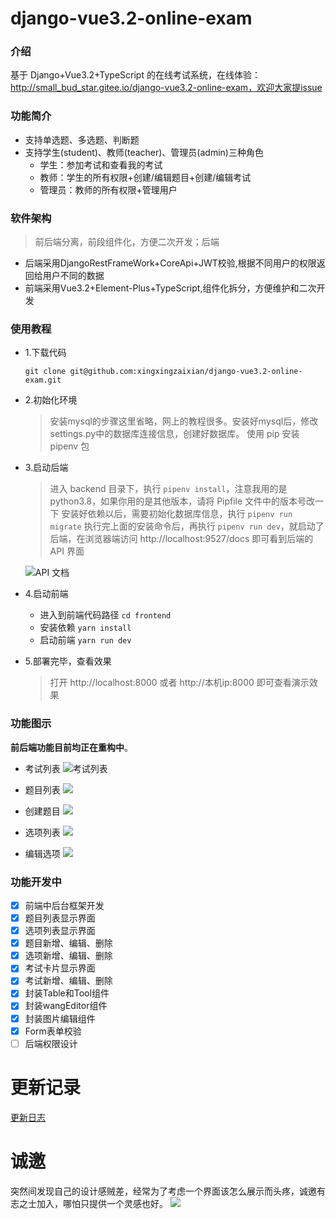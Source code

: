 # django-vue3.2-online-exam

### 介绍
基于 Django+Vue3.2+TypeScript 的在线考试系统，在线体验：http://small_bud_star.gitee.io/django-vue3.2-online-exam，欢迎大家提issue

### 功能简介

+ 支持单选题、多选题、判断题
+ 支持学生(student)、教师(teacher)、管理员(admin)三种角色
  + 学生：参加考试和查看我的考试
  + 教师：学生的所有权限+创建/编辑题目+创建/编辑考试
  + 管理员：教师的所有权限+管理用户

### 软件架构

> 前后端分离，前段组件化，方便二次开发；后端

+ 后端采用DjangoRestFrameWork+CoreApi+JWT校验,根据不同用户的权限返回给用户不同的数据
+ 前端采用Vue3.2+Element-Plus+TypeScript,组件化拆分，方便维护和二次开发

### 使用教程

+ 1.下载代码
  ```shell
  git clone git@github.com:xingxingzaixian/django-vue3.2-online-exam.git
  ```
+ 2.初始化环境
  
  > 安装mysql的步骤这里省略，网上的教程很多。安装好mysql后，修改settings.py中的数据库连接信息，创建好数据库。
  > 使用 pip 安装 pipenv 包
  
+ 3.启动后端
  
  > 进入 backend 目录下，执行 `pipenv install`，注意我用的是 python3.8，如果你用的是其他版本，请将 Pipfile 文件中的版本号改一下
  > 安装好依赖以后，需要初始化数据库信息，执行 `pipenv run migrate`
  > 执行完上面的安装命令后，再执行 `pipenv run dev`，就启动了后端，在浏览器端访问 http://localhost:9527/docs 即可看到后端的 API 界面

  ![API 文档](images/api.jpg)

+ 4.启动前端
  + 进入到前端代码路径 `cd frontend`
  + 安装依赖 `yarn install`
  + 启动前端 `yarn run dev`
+ 5.部署完毕，查看效果
  
  > 打开 http://localhost:8000 或者 http://本机ip:8000 即可查看演示效果

### 功能图示

**前后端功能目前均正在重构中**。
- 考试列表
![考试列表](images/考试列表.png)

- 题目列表
![](images/题目列表.png)

- 创建题目
![](images/创建题目.png)

- 选项列表
![](images/选项列表.png)

- 编辑选项
![](images/编辑选项.png)

### 功能开发中
* [x] 前端中后台框架开发
* [x] 题目列表显示界面
* [x] 选项列表显示界面
* [x] 题目新增、编辑、删除
* [x] 选项新增、编辑、删除
* [x] 考试卡片显示界面
* [x] 考试新增、编辑、删除
* [x] 封装Table和Tool组件
* [x] 封装wangEditor组件
* [x] 封装图片编辑组件
* [x] Form表单校验
* [ ] 后端权限设计

# 更新记录
[更新日志](UPDATE.md)

# 诚邀
突然间发现自己的设计感贼差，经常为了考虑一个界面该怎么展示而头疼，诚邀有志之士加入，哪怕只提供一个灵感也好。
![](images/weixin.jpg)